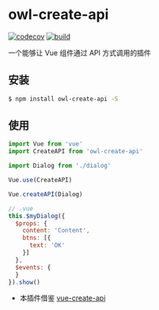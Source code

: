 # owl-create-api

[![codecov](https://codecov.io/gh/dengwb1991/owl-create-api/branch/master/graph/badge.svg)](https://codecov.io/gh/dengwb1991/owl-create-api) [![build](https://travis-ci.org/dengwb1991/owl-create-api.svg?branch=master)](https://travis-ci.org/dengwb1991/owl-create-api)

一个能够让 Vue 组件通过 API 方式调用的插件

## 安装

```bash
$ npm install owl-create-api -S
```

## 使用

```js
import Vue from 'vue'
import CreateAPI from 'owl-create-api'

import Dialog from './dialog'

Vue.use(CreateAPI)

Vue.createAPI(Dialog)
```

```js
// .vue
this.$myDialog({
  $props: {
    content: 'Content',
    btns: [{
      text: 'OK'
    }]
  },
  $events: {
  }
}).show()
```

* 本插件借鉴 [vue-create-api](https://github.com/cube-ui/vue-create-api)

